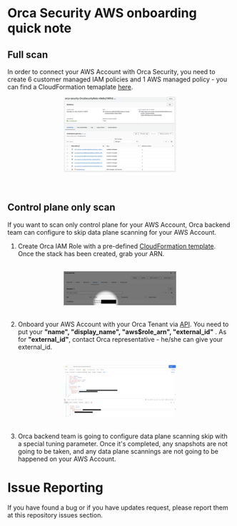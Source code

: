 # Orca Security AWS onboarding quick note
## Full scan
In order to connect your AWS Account with Orca Security, you need to create 6 customer managed IAM policies and 1 AWS managed policy - you can find a CloudFormation temaplate [here]().
 <br>
 <div align="center">
 <img src="./images/Orca IAM Role.png" width=50%>
 </div>
 <br>
 <br>

## Control plane only scan
If you want to scan only control plane for your AWS Account, Orca backend team can configure to skip data plane scanning for your AWS Account.

1. Create Orca IAM Role with a pre-defined [CloudFormation template](). Once the stack has been created, grab your ARN.
 <br>
 <div align="center">
 <img src="./images/ARN.png" width=50%>
 </div>
 <br>

2. Onboard your AWS Account with your Orca Tenant via [API](https://docs.orcasecurity.io/docs/create-cloud-account). You need to put your **"name", "display_name", "aws$role_arn", "external_id"** . As for **"external_id"**, contact Orca representative - he/she can give your external_id.
<br>
<div align="center">
<img src="./images/Postman Sample.png" width=50%>
</div>
<br>

3. Orca backend team is going to configure data plane scanning skip with a special tuning parameter. Once it's completed, any snapshots are not going to be taken, and any data plane scannings are not going to be happened on your AWS Account. 

#  Issue Reporting
If you have found a bug or if you have updates request, please report them at this repository issues section.